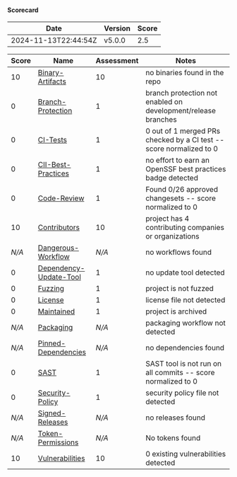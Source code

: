 #### **Scorecard**

|Date            |Version            |Score            |
|----------------|-------------------|-----------------|
|2024-11-13T22:44:54Z|v5.0.0|2.5|

|Score|Name|Assessment|Notes|
|-----|----|----------|-----|
|10|[Binary-Artifacts](https://github.com/ossf/scorecard/blob/main/docs/checks.md#binary-artifacts)|10|no binaries found in the repo|
|0|[Branch-Protection](https://github.com/ossf/scorecard/blob/main/docs/checks.md#branch-protection)|1|branch protection not enabled on development/release branches|
|0|[CI-Tests](https://github.com/ossf/scorecard/blob/main/docs/checks.md#ci-tests)|1|0 out of 1 merged PRs checked by a CI test -- score normalized to 0|
|0|[CII-Best-Practices](https://github.com/ossf/scorecard/blob/main/docs/checks.md#cii-best-practices)|1|no effort to earn an OpenSSF best practices badge detected|
|0|[Code-Review](https://github.com/ossf/scorecard/blob/main/docs/checks.md#code-review)|1|Found 0/26 approved changesets -- score normalized to 0|
|10|[Contributors](https://github.com/ossf/scorecard/blob/main/docs/checks.md#contributors)|10|project has 4 contributing companies or organizations|
|*N/A*|[Dangerous-Workflow](https://github.com/ossf/scorecard/blob/main/docs/checks.md#dangerous-workflow)|*N/A*|no workflows found|
|0|[Dependency-Update-Tool](https://github.com/ossf/scorecard/blob/main/docs/checks.md#dependency-update-tool)|1|no update tool detected|
|0|[Fuzzing](https://github.com/ossf/scorecard/blob/main/docs/checks.md#fuzzing)|1|project is not fuzzed|
|0|[License](https://github.com/ossf/scorecard/blob/main/docs/checks.md#license)|1|license file not detected|
|0|[Maintained](https://github.com/ossf/scorecard/blob/main/docs/checks.md#maintained)|1|project is archived|
|*N/A*|[Packaging](https://github.com/ossf/scorecard/blob/main/docs/checks.md#packaging)|*N/A*|packaging workflow not detected|
|*N/A*|[Pinned-Dependencies](https://github.com/ossf/scorecard/blob/main/docs/checks.md#pinned-dependencies)|*N/A*|no dependencies found|
|0|[SAST](https://github.com/ossf/scorecard/blob/main/docs/checks.md#sast)|1|SAST tool is not run on all commits -- score normalized to 0|
|0|[Security-Policy](https://github.com/ossf/scorecard/blob/main/docs/checks.md#security-policy)|1|security policy file not detected|
|*N/A*|[Signed-Releases](https://github.com/ossf/scorecard/blob/main/docs/checks.md#signed-releases)|*N/A*|no releases found|
|*N/A*|[Token-Permissions](https://github.com/ossf/scorecard/blob/main/docs/checks.md#token-permissions)|*N/A*|No tokens found|
|10|[Vulnerabilities](https://github.com/ossf/scorecard/blob/main/docs/checks.md#vulnerabilities)|10|0 existing vulnerabilities detected|

